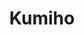 --- 
title: "Kumiho"
publishdate: "2019-1-6T16:48:46+02:00"
src: "https://365manga.net/manga/kumiho"
image: "https://data.365manga.net/images/thumbnails/32593-kumiho.jpg"
description: " Kumiho summary is updating. Come visit Mangakakalot.com sometime to read the latest chapter of Kumiho. If you have any question about this manga, Please don't hesitate to contact us or translate team. Hope you enjoy it."
---